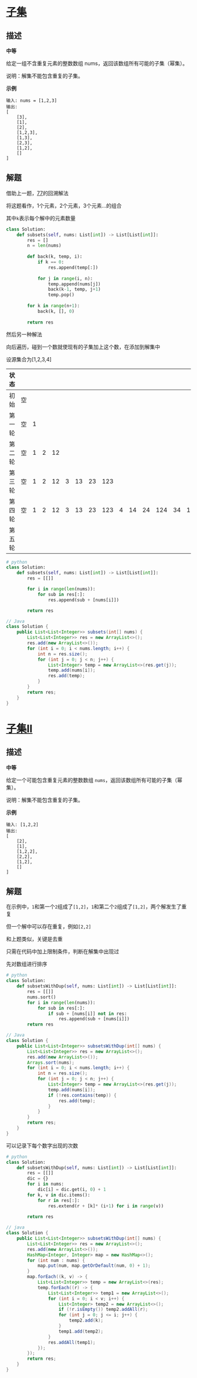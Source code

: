 # [子集](https://leetcode-cn.com/problems/subsets/)

## 描述  
**中等**  

给定一组不含重复元素的整数数组 nums，返回该数组所有可能的子集（幂集）。

说明：解集不能包含重复的子集。

**示例**

    输入: nums = [1,2,3]
    输出:
    [
        [3],
        [1],
        [2],
        [1,2,3],
        [1,3],
        [2,3],
        [1,2],
        []
    ]

## 解题  

借助上一题，[77](https://leetcode-cn.com/problems/combinations/)的回溯解法  

将这题看作，1个元素，2个元素，3个元素...的组合  

其中`k`表示每个解中的元素数量


```python
class Solution:
    def subsets(self, nums: List[int]) -> List[List[int]]:
        res = []
        n = len(nums)
        
        def back(k, temp, i):
            if k == 0:
                res.append(temp[:])
                
            for j in range(i, n):
                temp.append(nums[j])
                back(k-1, temp, j+1)
                temp.pop()
        
        for k in range(n+1):
            back(k, [], 0)
        
        return res
```

然后另一种解法  

向后遍历，碰到一个数就使现有的子集加上这个数，在添加到解集中    

设源集合为[1,2,3,4]

|  状态  |      |      |      |      |      |      |      |      |      |      |      |      |      |      |      |      |
|:---:|:---:|:---:|:---:|:---:|:---:|:---:|:---:|:---:|:---:|:---:|:---:|:---:|:---:|:---:|:---:|:---:|
|初始|空||||||||||||||||
|第一轮|空|1|||||||||||||||
|第二轮|空|1|2|12|||||||||||||
|第三轮|空|1|2|12|3|13|23|123|||||||||
|第四轮|空|1|2|12|3|13|23|123|4|14|24|124|34|134|234|1234|
|第五轮|||||||||||||||||

```python
# python
class Solution:
    def subsets(self, nums: List[int]) -> List[List[int]]:
        res = [[]]

        for i in range(len(nums)):
            for sub in res[:]:
                res.append(sub + [nums[i]])

        return res

```
```java
// Java
class Solution {
    public List<List<Integer>> subsets(int[] nums) {
        List<List<Integer>> res = new ArrayList<>();
        res.add(new ArrayList<>());
        for (int i = 0; i < nums.length; i++) {
            int n = res.size();
            for (int j = 0; j < n; j++) {
                List<Integer> temp = new ArrayList<>(res.get(j));
                temp.add(nums[i]);
                res.add(temp);
            }
        }
        return res;
    }
}
```

# [子集II](https://leetcode-cn.com/problems/subsets-ii/)

## 描述  

**中等**  

给定一个可能包含重复元素的整数数组 `nums`，返回该数组所有可能的子集（幂集）。

说明：解集不能包含重复的子集。

**示例**

    输入: [1,2,2]
    输出:
    [
        [2],
        [1],
        [1,2,2],
        [2,2],
        [1,2],
        []
    ]

## 解题  

在示例中，`1`和第一个`2`组成了`[1,2]`，`1`和第二个`2`组成了`[1,2]`，两个解发生了重复

但一个解中可以存在重复，例如`[2,2]`

和上题类似，关键是去重

只需在代码中加上限制条件，判断在解集中出现过 

先对数组进行排序

```python
# python
class Solution:
    def subsetsWithDup(self, nums: List[int]) -> List[List[int]]:
        res = [[]]
        nums.sort()
        for i in range(len(nums)):
            for sub in res[:]:
                if sub + [nums[i]] not in res:
                    res.append(sub + [nums[i]])
        return res
```

```Java
// Java
class Solution {
    public List<List<Integer>> subsetsWithDup(int[] nums) {
        List<List<Integer>> res = new ArrayList<>();
        res.add(new ArrayList<>());
        Arrays.sort(nums);
        for (int i = 0; i < nums.length; i++) {
            int n = res.size();
            for (int j = 0; j < n; j++) {
                List<Integer> temp = new ArrayList<>(res.get(j));
                temp.add(nums[i]);
                if (!res.contains(temp)) {
                    res.add(temp);
                }
            }
        }
        return res;
    }
}
```

可以记录下每个数字出现的次数

```python
# python
class Solution:
    def subsetsWithDup(self, nums: List[int]) -> List[List[int]]:
        res = [[]]
        dic = {}
        for i in nums:
            dic[i] = dic.get(i, 0) + 1
        for k, v in dic.items():
            for r in res[:]:
                res.extend(r + [k]* (i+1) for i in range(v))
       
        return res
```

```java
// java
class Solution {
    public List<List<Integer>> subsetsWithDup(int[] nums) {
        List<List<Integer>> res = new ArrayList<>();
        res.add(new ArrayList<>());
        HashMap<Integer, Integer> map = new HashMap<>();
        for (int num : nums) {
            map.put(num, map.getOrDefault(num, 0) + 1);
        }
        map.forEach((k, v) -> {
            List<List<Integer>> temp = new ArrayList<>(res);
            temp.forEach((r) -> {
                List<List<Integer>> temp1 = new ArrayList<>();
                for (int i = 0; i < v; i++) {
                    List<Integer> temp2 = new ArrayList<>();
                    if (!r.isEmpty()) temp2.addAll(r);
                    for (int j = 0; j <= i; j++) {
                        temp2.add(k);
                    }
                    temp1.add(temp2);
                }
                res.addAll(temp1);
            });
        });
        return res;
    }
}
```

